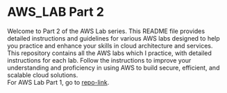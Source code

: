 # AWS_LAB Part 2

Welcome to Part 2 of the AWS Lab series. This README file provides detailed instructions and guidelines for various AWS labs designed to help you practice and enhance your skills in cloud architecture and services. This repository contains all the AWS labs which I practice, with detailed instructions for each lab. Follow the instructions to improve your understanding and proficiency in using AWS to build secure, efficient, and scalable cloud solutions.
<br>
For AWS Lab Part 1, go to [repo-link](https://github.com/Shubhiidixit/AWS-Lab).







